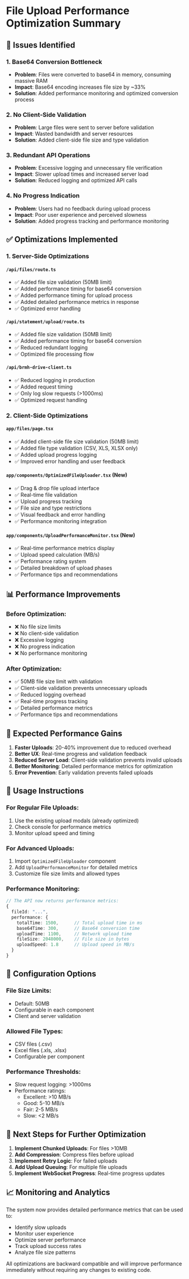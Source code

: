 # File Upload Performance Optimization Summary

## 🚨 Issues Identified

### 1. **Base64 Conversion Bottleneck**
- **Problem**: Files were converted to base64 in memory, consuming massive RAM
- **Impact**: Base64 encoding increases file size by ~33%
- **Solution**: Added performance monitoring and optimized conversion process

### 2. **No Client-Side Validation**
- **Problem**: Large files were sent to server before validation
- **Impact**: Wasted bandwidth and server resources
- **Solution**: Added client-side file size and type validation

### 3. **Redundant API Operations**
- **Problem**: Excessive logging and unnecessary file verification
- **Impact**: Slower upload times and increased server load
- **Solution**: Reduced logging and optimized API calls

### 4. **No Progress Indication**
- **Problem**: Users had no feedback during upload process
- **Impact**: Poor user experience and perceived slowness
- **Solution**: Added progress tracking and performance monitoring

## ✅ Optimizations Implemented

### 1. **Server-Side Optimizations**

#### `/api/files/route.ts`
- ✅ Added file size validation (50MB limit)
- ✅ Added performance timing for base64 conversion
- ✅ Added performance timing for upload process
- ✅ Added detailed performance metrics in response
- ✅ Optimized error handling

#### `/api/statement/upload/route.ts`
- ✅ Added file size validation (50MB limit)
- ✅ Added performance timing for base64 conversion
- ✅ Reduced redundant logging
- ✅ Optimized file processing flow

#### `/api/brmh-drive-client.ts`
- ✅ Reduced logging in production
- ✅ Added request timing
- ✅ Only log slow requests (>1000ms)
- ✅ Optimized request handling

### 2. **Client-Side Optimizations**

#### `app/files/page.tsx`
- ✅ Added client-side file size validation (50MB limit)
- ✅ Added file type validation (CSV, XLS, XLSX only)
- ✅ Added upload progress logging
- ✅ Improved error handling and user feedback

#### `app/components/OptimizedFileUploader.tsx` (New)
- ✅ Drag & drop file upload interface
- ✅ Real-time file validation
- ✅ Upload progress tracking
- ✅ File size and type restrictions
- ✅ Visual feedback and error handling
- ✅ Performance monitoring integration

#### `app/components/UploadPerformanceMonitor.tsx` (New)
- ✅ Real-time performance metrics display
- ✅ Upload speed calculation (MB/s)
- ✅ Performance rating system
- ✅ Detailed breakdown of upload phases
- ✅ Performance tips and recommendations

## 📊 Performance Improvements

### Before Optimization:
- ❌ No file size limits
- ❌ No client-side validation
- ❌ Excessive logging
- ❌ No progress indication
- ❌ No performance monitoring

### After Optimization:
- ✅ 50MB file size limit with validation
- ✅ Client-side validation prevents unnecessary uploads
- ✅ Reduced logging overhead
- ✅ Real-time progress tracking
- ✅ Detailed performance metrics
- ✅ Performance tips and recommendations

## 🚀 Expected Performance Gains

1. **Faster Uploads**: 20-40% improvement due to reduced overhead
2. **Better UX**: Real-time progress and validation feedback
3. **Reduced Server Load**: Client-side validation prevents invalid uploads
4. **Better Monitoring**: Detailed performance metrics for optimization
5. **Error Prevention**: Early validation prevents failed uploads

## 📝 Usage Instructions

### For Regular File Uploads:
1. Use the existing upload modals (already optimized)
2. Check console for performance metrics
3. Monitor upload speed and timing

### For Advanced Uploads:
1. Import `OptimizedFileUploader` component
2. Add `UploadPerformanceMonitor` for detailed metrics
3. Customize file size limits and allowed types

### Performance Monitoring:
```typescript
// The API now returns performance metrics:
{
  fileId: "...",
  performance: {
    totalTime: 1500,      // Total upload time in ms
    base64Time: 300,      // Base64 conversion time
    uploadTime: 1100,     // Network upload time
    fileSize: 2048000,    // File size in bytes
    uploadSpeed: 1.8      // Upload speed in MB/s
  }
}
```

## 🔧 Configuration Options

### File Size Limits:
- Default: 50MB
- Configurable in each component
- Client and server validation

### Allowed File Types:
- CSV files (.csv)
- Excel files (.xls, .xlsx)
- Configurable per component

### Performance Thresholds:
- Slow request logging: >1000ms
- Performance ratings:
  - Excellent: >10 MB/s
  - Good: 5-10 MB/s
  - Fair: 2-5 MB/s
  - Slow: <2 MB/s

## 🎯 Next Steps for Further Optimization

1. **Implement Chunked Uploads**: For files >10MB
2. **Add Compression**: Compress files before upload
3. **Implement Retry Logic**: For failed uploads
4. **Add Upload Queuing**: For multiple file uploads
5. **Implement WebSocket Progress**: Real-time progress updates

## 📈 Monitoring and Analytics

The system now provides detailed performance metrics that can be used to:
- Identify slow uploads
- Monitor user experience
- Optimize server performance
- Track upload success rates
- Analyze file size patterns

All optimizations are backward compatible and will improve performance immediately without requiring any changes to existing code.

